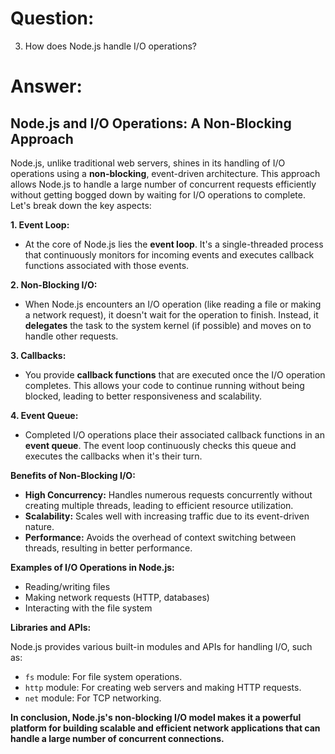 # Question:

3. How does Node.js handle I/O operations?

# Answer:

## Node.js and I/O Operations: A Non-Blocking Approach

Node.js, unlike traditional web servers, shines in its handling of I/O operations using a **non-blocking**, event-driven architecture. This approach allows Node.js to handle a large number of concurrent requests efficiently without getting bogged down by waiting for I/O operations to complete. Let's break down the key aspects:

**1. Event Loop:**

- At the core of Node.js lies the **event loop**. It's a single-threaded process that continuously monitors for incoming events and executes callback functions associated with those events.

**2. Non-Blocking I/O:**

- When Node.js encounters an I/O operation (like reading a file or making a network request), it doesn't wait for the operation to finish. Instead, it **delegates** the task to the system kernel (if possible) and moves on to handle other requests.

**3. Callbacks:**

- You provide **callback functions** that are executed once the I/O operation completes. This allows your code to continue running without being blocked, leading to better responsiveness and scalability.

**4. Event Queue:**

- Completed I/O operations place their associated callback functions in an **event queue**. The event loop continuously checks this queue and executes the callbacks when it's their turn.

**Benefits of Non-Blocking I/O:**

- **High Concurrency:** Handles numerous requests concurrently without creating multiple threads, leading to efficient resource utilization.
- **Scalability:** Scales well with increasing traffic due to its event-driven nature.
- **Performance:** Avoids the overhead of context switching between threads, resulting in better performance.

**Examples of I/O Operations in Node.js:**

- Reading/writing files
- Making network requests (HTTP, databases)
- Interacting with the file system

**Libraries and APIs:**

Node.js provides various built-in modules and APIs for handling I/O, such as:

- `fs` module: For file system operations.
- `http` module: For creating web servers and making HTTP requests.
- `net` module: For TCP networking.

**In conclusion, Node.js's non-blocking I/O model makes it a powerful platform for building scalable and efficient network applications that can handle a large number of concurrent connections.** 
